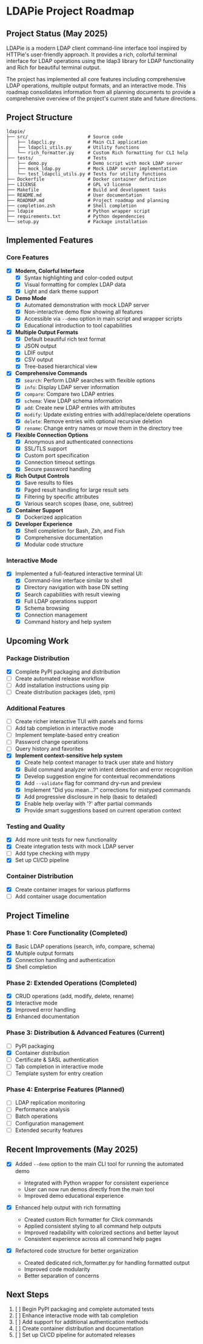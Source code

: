 # LDAPie Project Roadmap

## Project Status (May 2025)

LDAPie is a modern LDAP client command-line interface tool inspired by HTTPie's user-friendly approach. It provides a rich, colorful terminal interface for LDAP operations using the ldap3 library for LDAP functionality and Rich for beautiful terminal output.

The project has implemented all core features including comprehensive LDAP operations, multiple output formats, and an interactive mode. This roadmap consolidates information from all planning documents to provide a comprehensive overview of the project's current state and future directions.

## Project Structure

```text
ldapie/
├── src/                      # Source code
│   ├── ldapcli.py            # Main CLI application
│   ├── ldapcli_utils.py      # Utility functions
│   └── rich_formatter.py     # Custom Rich formatting for CLI help
├── tests/                    # Tests
│   ├── demo.py               # Demo script with mock LDAP server
│   ├── mock_ldap.py          # Mock LDAP server implementation
│   └── test_ldapcli_utils.py # Tests for utility functions
├── Dockerfile                # Docker container definition
├── LICENSE                   # GPL v3 license
├── Makefile                  # Build and development tasks
├── README.md                 # User documentation
├── ROADMAP.md                # Project roadmap and planning
├── completion.zsh            # Shell completion
├── ldapie                    # Python wrapper script
├── requirements.txt          # Python dependencies
└── setup.py                  # Package installation
```

## Implemented Features

### Core Features

- [x] **Modern, Colorful Interface**
  - [x] Syntax highlighting and color-coded output
  - [x] Visual formatting for complex LDAP data
  - [x] Light and dark theme support

- [x] **Demo Mode**
  - [x] Automated demonstration with mock LDAP server
  - [x] Non-interactive demo flow showing all features
  - [x] Accessible via `--demo` option in main script and wrapper scripts
  - [x] Educational introduction to tool capabilities

- [x] **Multiple Output Formats**
  - [x] Default beautiful rich text format
  - [x] JSON output
  - [x] LDIF output
  - [x] CSV output
  - [x] Tree-based hierarchical view

- [x] **Comprehensive Commands**
  - [x] `search`: Perform LDAP searches with flexible options
  - [x] `info`: Display LDAP server information
  - [x] `compare`: Compare two LDAP entries
  - [x] `schema`: View LDAP schema information
  - [x] `add`: Create new LDAP entries with attributes
  - [x] `modify`: Update existing entries with add/replace/delete operations
  - [x] `delete`: Remove entries with optional recursive deletion
  - [x] `rename`: Change entry names or move them in the directory tree

- [x] **Flexible Connection Options**
  - [x] Anonymous and authenticated connections
  - [x] SSL/TLS support
  - [x] Custom port specification
  - [x] Connection timeout settings
  - [x] Secure password handling

- [x] **Rich Output Controls**
  - [x] Save results to files
  - [x] Paged result handling for large result sets
  - [x] Filtering by specific attributes
  - [x] Various search scopes (base, one, subtree)

- [x] **Container Support**
  - [x] Dockerized application

- [x] **Developer Experience**
  - [x] Shell completion for Bash, Zsh, and Fish
  - [x] Comprehensive documentation
  - [x] Modular code structure

### Interactive Mode

- [x] Implemented a full-featured interactive terminal UI:
  - [x] Command-line interface similar to shell
  - [x] Directory navigation with base DN setting
  - [x] Search capabilities with result viewing
  - [x] Full LDAP operations support
  - [x] Schema browsing
  - [x] Connection management
  - [x] Command history and help system

## Upcoming Work

### Package Distribution

- [x] Complete PyPI packaging and distribution
- [ ] Create automated release workflow
- [ ] Add installation instructions using pip
- [ ] Create distribution packages (deb, rpm)

### Additional Features

- [ ] Create richer interactive TUI with panels and forms
- [ ] Add tab completion in interactive mode
- [ ] Implement template-based entry creation
- [ ] Password change operations
- [ ] Query history and favorites
- [x] **Implement context-sensitive help system**
  - [x] Create help context manager to track user state and history
  - [x] Build command analyzer with intent detection and error recognition
  - [x] Develop suggestion engine for contextual recommendations
  - [x] Add `--validate` flag for command dry-run and preview
  - [x] Implement "Did you mean...?" corrections for mistyped commands
  - [x] Add progressive disclosure in help (basic to detailed)
  - [x] Enable help overlay with '?' after partial commands
  - [x] Provide smart suggestions based on current operation context

### Testing and Quality

- [x] Add more unit tests for new functionality
- [x] Create integration tests with mock LDAP server
- [ ] Add type checking with mypy
- [x] Set up CI/CD pipeline

### Container Distribution

- [x] Create container images for various platforms
- [ ] Add container usage documentation

## Project Timeline

### Phase 1: Core Functionality (Completed)

- [x] Basic LDAP operations (search, info, compare, schema)
- [x] Multiple output formats
- [x] Connection handling and authentication
- [x] Shell completion

### Phase 2: Extended Operations (Completed)

- [x] CRUD operations (add, modify, delete, rename)
- [x] Interactive mode
- [x] Improved error handling
- [x] Enhanced documentation

### Phase 3: Distribution & Advanced Features (Current)

- [ ] PyPI packaging
- [x] Container distribution
- [ ] Certificate & SASL authentication
- [ ] Tab completion in interactive mode
- [ ] Template system for entry creation

### Phase 4: Enterprise Features (Planned)

- [ ] LDAP replication monitoring
- [ ] Performance analysis
- [ ] Batch operations
- [ ] Configuration management
- [ ] Extended security features

## Recent Improvements (May 2025)

- [x] Added `--demo` option to the main CLI tool for running the automated demo
  - Integrated with Python wrapper for consistent experience
  - User can now run demos directly from the main tool
  - Improved demo educational experience

- [x] Enhanced help output with rich formatting
  - Created custom Rich formatter for Click commands
  - Applied consistent styling to all command help outputs
  - Improved readability with colorized sections and better layout
  - Consistent experience across all command help pages

- [x] Refactored code structure for better organization
  - Created dedicated rich_formatter.py for handling formatted output
  - Improved code modularity
  - Better separation of concerns

## Next Steps

1. [ ] Begin PyPI packaging and complete automated tests
2. [ ] Enhance interactive mode with tab completion
3. [ ] Add support for additional authentication methods
4. [ ] Create container distribution and documentation
5. [ ] Set up CI/CD pipeline for automated releases
